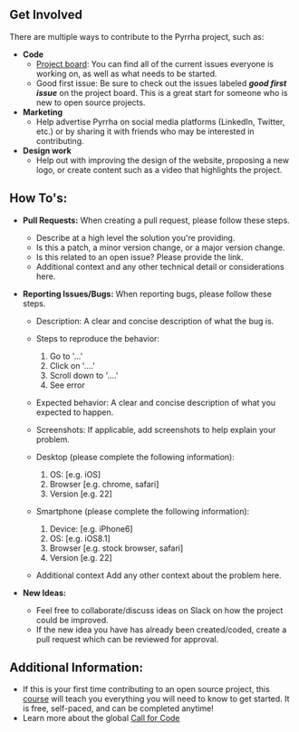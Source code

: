 ## Get Involved

There are multiple ways to contribute to the Pyrrha project, such as: 

- **Code**
   - [Project board](https://github.com/orgs/Pyrrha-Platform/projects/1): You can find all of the current issues everyone is working on, as well as what needs to be started. 
   - Good first issue: Be sure to check out the issues labeled ***good first issue*** on the project board. This is a great start for someone who is new to open source projects. 
- **Marketing**
   - Help advertise Pyrrha on social media platforms (LinkedIn, Twitter, etc.) or by sharing it with friends who may be interested in contributing. 
- **Design work**
   - Help out with improving the design of the website, proposing a new logo, or create content such as a video that highlights the project. 


## How To's:
- **Pull Requests:** When creating a pull request, please follow these steps. 
   - Describe at a high level the solution you're providing. 
   - Is this a patch, a minor version change, or a major version change. 
   - Is this related to an open issue? Please provide the link.
   - Additional context and any other technical detail or considerations here.
   
   
- **Reporting Issues/Bugs:** When reporting bugs, please follow these steps. 
   - Description: A clear and concise description of what the bug is.

   - Steps to reproduce the behavior:

      1. Go to '...'
      2. Click on '....'
      3. Scroll down to '....'
      4. See error
   - Expected behavior: A clear and concise description of what you expected to happen.

   - Screenshots: If applicable, add screenshots to help explain your problem.

   - Desktop (please complete the following information):

      1. OS: [e.g. iOS]
      2. Browser [e.g. chrome, safari]
      3. Version [e.g. 22]

   - Smartphone (please complete the following information):

      1. Device: [e.g. iPhone6]
      2. OS: [e.g. iOS8.1]
      3. Browser [e.g. stock browser, safari]
      4. Version [e.g. 22]
   - Additional context Add any other context about the problem here.


- **New Ideas:**
   - Feel free to collaborate/discuss ideas on Slack on how the project could be improved. 
   - If the new idea you have has already been created/coded, create a pull request which can be reviewed for approval. 

## Additional Information:
- If this is your first time contributing to an open source project, this [course](https://cognitiveclass.ai/courses/introduction-to-open-source) will teach you everything you will need to know to get started. It is free, self-paced, and can be completed anytime!
- Learn more about the global [Call for Code](https://callforcode.org/)
